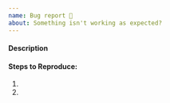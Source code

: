 ```yaml
---
name: Bug report 🐞
about: Something isn't working as expected?
---
```


<!-- Please search existing issues to avoid creating duplicates. -->

<!-- Describe the issue. -->
#### Description


<!-- Clear steps describing how to reproduce the issue. Link to demo projects if possible. -->
#### Steps to Reproduce:

1. 
2. 

<!-- Can you do this yourself and submit a Pull Request? -->
